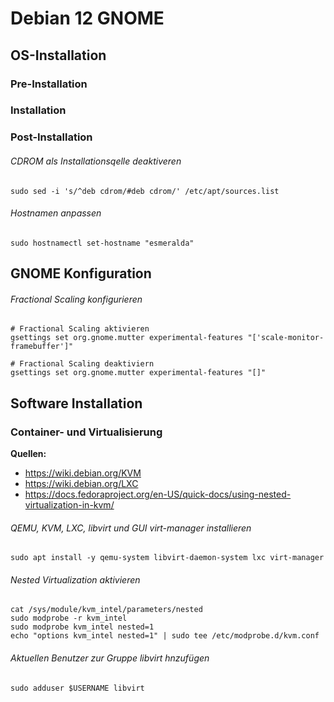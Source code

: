 # Debian 12 GNOME

## OS-Installation

### Pre-Installation

### Installation

### Post-Installation

###### CDROM als Installationsqelle deaktiveren

```shell
sudo sed -i 's/^deb cdrom/#deb cdrom/' /etc/apt/sources.list
```
###### Hostnamen anpassen

```shell
sudo hostnamectl set-hostname "esmeralda"
```

## GNOME Konfiguration

###### Fractional Scaling konfigurieren

```shell
# Fractional Scaling aktivieren
gsettings set org.gnome.mutter experimental-features "['scale-monitor-framebuffer']"
```
```shell
# Fractional Scaling deaktiviern
gsettings set org.gnome.mutter experimental-features "[]"
```

## Software Installation

### Container- und Virtualisierung

**Quellen:**

- <https://wiki.debian.org/KVM>
- <https://wiki.debian.org/LXC>
- <https://docs.fedoraproject.org/en-US/quick-docs/using-nested-virtualization-in-kvm/>

###### QEMU, KVM, LXC, libvirt und GUI virt-manager installieren
```shell
sudo apt install -y qemu-system libvirt-daemon-system lxc virt-manager
```

###### Nested Virtualization aktivieren
```shell
cat /sys/module/kvm_intel/parameters/nested
sudo modprobe -r kvm_intel
sudo modprobe kvm_intel nested=1
echo "options kvm_intel nested=1" | sudo tee /etc/modprobe.d/kvm.conf
```

###### Aktuellen Benutzer zur Gruppe libvirt hnzufügen
```shell
sudo adduser $USERNAME libvirt
```



